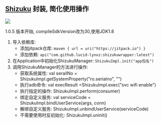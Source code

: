 ## [Shizuku](https://github.com/RikkaApps/Shizuku) 封装, 简化使用操作
[![](https://jitpack.io/v/lucid-lynxz/shizukuwrapper.svg)](https://jitpack.io/#lucid-lynxz/shizukuwrapper)

1.0.5 版本开始, compileSdkVersion改为30,使用JDK1.8

1. 导入依赖库:
    * 添加jitpack仓库: `maven { url = uri("https://jitpack.io") }`
    * 添加依赖: `api("com.github.lucid-lynxz:shizukuwrapper:latest")`
2. 在Application中初始化ShizukuManager: `ShizukuImpl.init("app包名")`
3. 调用ShizukuManager的方法进行操作:
   * 获取系统属性: val serailNo = ShizukuImpl.getSystemProperty("ro.serialno", "")
   * 执行adb命令: val execResult =ShizukuImpl.exec("svc wifi enable")
   * 执行指定的操作: ShizukuImpl.perform(consumer)
   * 绑定自定义服务: val serviceCode = ShizukuImpl.bindUserService(args, conn)
   * 解绑自定义服务: ShizukuImpl.unbindUserService(serviceCode)
   * 不需要使用时反初始化: ShizukuImpl.uninit()